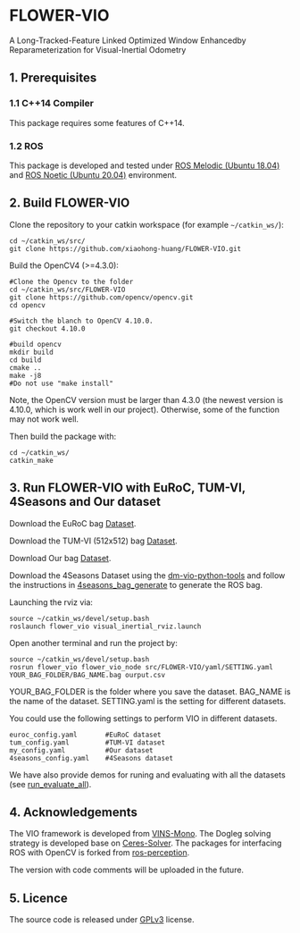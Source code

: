 # FLOWER-VIO

A Long-Tracked-Feature Linked Optimized Window Enhancedby Reparameterization for Visual-Inertial Odometry


## 1. Prerequisites
### 1.1 C++14 Compiler
This package requires some features of C++14.

### 1.2 ROS
This package is developed and tested under [ROS Melodic (Ubuntu 18.04)](http://wiki.ros.org/melodic) and [ROS Noetic (Ubuntu 20.04)](http://wiki.ros.org/noetic) environment.


## 2. Build FLOWER-VIO
Clone the repository to your catkin workspace (for example `~/catkin_ws/`):
```
cd ~/catkin_ws/src/
git clone https://github.com/xiaohong-huang/FLOWER-VIO.git
```
Build the OpenCV4 (>=4.3.0):
```
#Clone the Opencv to the folder
cd ~/catkin_ws/src/FLOWER-VIO
git clone https://github.com/opencv/opencv.git
cd opencv

#Switch the blanch to OpenCV 4.10.0. 
git checkout 4.10.0

#build opencv
mkdir build
cd build
cmake ..
make -j8
#Do not use "make install"
```
Note, the OpenCV version must be larger than 4.3.0 (the newest version is 4.10.0, which is work well in our project). Otherwise, some of the function may not work well.

Then build the package with:
```
cd ~/catkin_ws/
catkin_make
```


## 3. Run FLOWER-VIO with EuRoC, TUM-VI, 4Seasons and Our dataset
Download the EuRoC bag [Dataset](https://projects.asl.ethz.ch/datasets/doku.php?id=kmavvisualinertialdatasets).

Download the TUM-VI (512x512) bag [Dataset](https://cvg.cit.tum.de/data/datasets/visual-inertial-dataset). 

Download Our bag [Dataset](https://1drv.ms/f/s!ApdCy_pJvU0qyVsLB906CNjAEQiH).

Download the 4Seasons Dataset using the [dm-vio-python-tools](https://github.com/lukasvst/dm-vio-python-tools) and follow the instructions in [4seasons_bag_generate](https://github.com/xiaohong-huang/FLOWER-VIO/blob/main/4seasons_bag_generate) to generate the ROS bag.





Launching the rviz via:
```
source ~/catkin_ws/devel/setup.bash
roslaunch flower_vio visual_inertial_rviz.launch
```
Open another terminal and run the project by:
```
source ~/catkin_ws/devel/setup.bash
rosrun flower_vio flower_vio_node src/FLOWER-VIO/yaml/SETTING.yaml YOUR_BAG_FOLDER/BAG_NAME.bag ourput.csv
```
YOUR_BAG_FOLDER is the folder where you save the dataset. 
BAG_NAME is the name of the dataset. 
SETTING.yaml is the setting for different datasets. 

You could use the following settings to perform VIO in different datasets.
```
euroc_config.yaml       #EuRoC dataset
tum_config.yaml         #TUM-VI dataset
my_config.yaml          #Our dataset
4seasons_config.yaml    #4Seasons dataset
```
 We have also provide demos for runing and evaluating with all the datasets (see [run_evaluate_all](https://github.com/xiaohong-huang/FLOWER-VIO/blob/main/run_evaluate_all)).  


## 4. Acknowledgements
The VIO framework is developed from [VINS-Mono](https://github.com/HKUST-Aerial-Robotics/VINS-Mono). The Dogleg solving strategy is developed base on [Ceres-Solver](http://ceres-solver.org/). The packages for interfacing ROS with OpenCV is forked from [ros-perception](https://github.com/ros-perception/vision_opencv). 

The version with code comments will be uploaded in the future.


## 5. Licence
The source code is released under [GPLv3](https://www.gnu.org/licenses/gpl-3.0.html) license.
